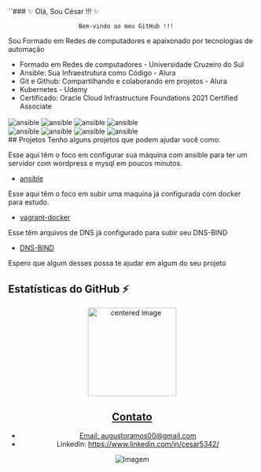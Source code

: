 ``### ✨ Olá, Sou César !!! ✨

                        Bem-vindo ao meu GitHub !!! 
Sou Formado em Redes de computadores e apaixonado por tecnologias de automação
* Formado em Redes de computadores - Universidade Cruzeiro do Sul
* Ansible: Sua Infraestrutura como Código - Alura
* Git e Github: Compartilhando e colaborando em projetos - Alura
* Kubernetes - Udemy
* Certificado: Oracle Cloud Infrastructure Foundations 2021 Certified Associate
  



<div style="display: inline">
  <img align="center" alt="ansible" src="https://www.vectorlogo.zone/logos/ansible/ansible-ar21.svg"/>
  <img align="center" alt="ansible" src="https://www.vectorlogo.zone/logos/github/github-ar21.svg"/>
   <img align="center" alt="ansible" src="https://www.vectorlogo.zone/logos/kubernetes/kubernetes-ar21.svg"/>
  <img align="center" alt="ansible" src="https://www.vectorlogo.zone/logos/oracle/oracle-ar21.svg"/
</div><br/>

<div style="display: inline">
  <img align="center" alt="ansible" src="https://www.vectorlogo.zone/logos/vagrantup/vagrantup-ar21.svg"/>
  <img align="center" alt="ansible" src="https://www.vectorlogo.zone/logos/terraformio/terraformio-ar21.svg"/>
  <img align="center" alt="ansible" src="https://www.vectorlogo.zone/logos/docker/docker-ar21.svg"/>
  <img align="center" alt="ansible" src="https://www.vectorlogo.zone/logos/linux/linux-ar21.svg"/>
</div><br/>
## Projetos
Tenho alguns projetos que podem ajudar você como:

Esse aqui têm o foco em configurar sua máquina com ansible para ter um servidor com wordpress e mysql
em poucos minutos.
- [ansible ](https://github.com/cesarkamize/ansible-wordpress-mysql)

Esse aqui têm o foco em subir uma maquina já configurada com docker para estudo.   
- [vagrant-docker](https://github.com/cesarkamize/vagrant-docker)

Esse têm arquivos de DNS já configurado para subir seu DNS-BIND 
- [DNS-BIND](https://github.com/cesarkamize/DNS-BIND)

Espero que algum desses possa te ajudar em algum do seu projeto

## Estatísticas do GitHub ⚡
<div>
  <a href="https://github.com/cesar-deploy">
  <center>
    <img height="180em" src="https://github-readme-stats.vercel.app/api?username=cesar-deploy&show_icons=true&theme=radical&include_all_commits=true&count_private=true" alt="centered image">
  </center>
  <center>  

## Contato

- Email: augustoramos00@gmail.com
- LinkedIn: https://www.linkedin.com/in/cesar5342/

![Imagem](https://avatars.githubusercontent.com/u/103154063?v=4)
